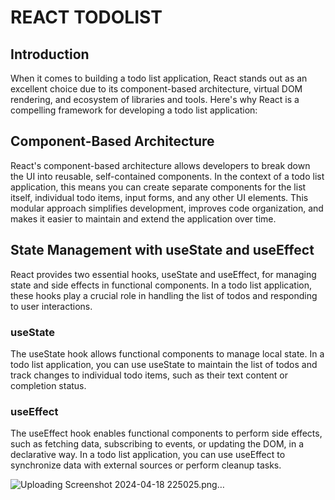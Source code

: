   # REACT TODOLIST

## Introduction
When it comes to building a todo list application, React stands out as an excellent choice due to its component-based architecture, virtual DOM rendering, and ecosystem of libraries and tools. Here's why React is a compelling framework for developing a todo list application:

## Component-Based Architecture
React's component-based architecture allows developers to break down the UI into reusable, self-contained components. In the context of a todo list application, this means you can create separate components for the list itself, individual todo items, input forms, and any other UI elements. This modular approach simplifies development, improves code organization, and makes it easier to maintain and extend the application over time.

## State Management with useState and useEffect
React provides two essential hooks, useState and useEffect, for managing state and side effects in functional components. In a todo list application, these hooks play a crucial role in handling the list of todos and responding to user interactions.

### useState
The useState hook allows functional components to manage local state. In a todo list application, you can use useState to maintain the list of todos and track changes to individual todo items, such as their text content or completion status.

### useEffect
The useEffect hook enables functional components to perform side effects, such as fetching data, subscribing to events, or updating the DOM, in a declarative way. In a todo list application, you can use useEffect to synchronize data with external sources or perform cleanup tasks.




![Uploading Screenshot 2024-04-18 225025.png…]()




